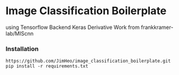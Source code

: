 # Image Classification Boilerplate
using Tensorflow Backend Keras
Derivative Work from frankkramer-lab/MIScnn

### Installation
```
https://github.com/JimHeo/image_classification_boilerplate.git
pip install -r requirements.txt
```
